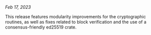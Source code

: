 *Feb 17, 2023*

This release features modularity improvements for the cryptographic routines, as well as fixes related to block verification and the use of a consensus-friendly ed25519 crate.
